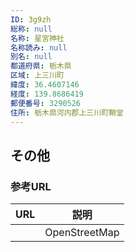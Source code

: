 ```yaml
---
ID: 3g9zh
総称: null
名称: 星宮神社
名称読み: null
別名: null
都道府県: 栃木県
区域: 上三川町
緯度: 36.4607146
経度: 139.8686419
郵便番号: 3290526
住所: 栃木県河内郡上三川町鞘堂
---
```


## その他

### 参考URL

| URL | 説明          |
| --- | ------------- |
|     | OpenStreetMap |
